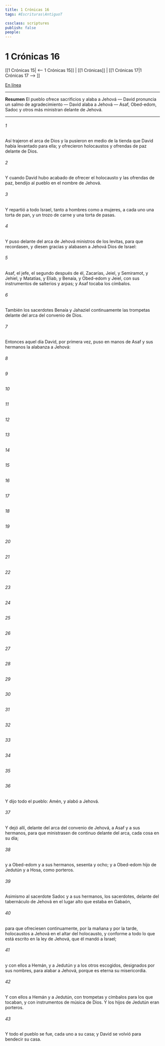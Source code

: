 ```yaml
---
title: 1 Crónicas 16
tags: #Escrituras\AntiguoT

cssclass: scriptures
publish: false
people:
---
```


# 1 Crónicas 16
[[1 Crónicas 15| <-- 1 Crónicas 15]] | [[1 Crónicas]] | [[1 Crónicas 17|1 Crónicas 17 --> ]]

[En línea](https://churchofjesuschrist.org/study/scriptures/ot/1-chr/16?lang=spa)

---
__Resumen__
El pueblo ofrece sacrificios y alaba a Jehová — David pronuncia un salmo de agradecimiento — David alaba a Jehová — Asaf, Obed-edom, Sadoc y otros más ministran delante de Jehová.

---
###### 1 
Así trajeron el arca de Dios y la pusieron en medio de la tienda que David había levantado para ella; y ofrecieron holocaustos y ofrendas de paz delante de Dios.

###### 2 
Y cuando David hubo acabado de ofrecer el holocausto y las ofrendas de paz, bendijo al pueblo en el nombre de Jehová.

###### 3 
Y repartió a todo Israel, tanto a hombres como a mujeres, a cada uno una torta de pan, y un trozo de carne y una torta de pasas.

###### 4 
Y puso delante del arca de Jehová ministros de los levitas, para que recordasen, y diesen gracias y alabasen a Jehová Dios de Israel:

###### 5 
Asaf, el jefe, el segundo después de él, Zacarías, Jeiel, y Semiramot, y Jehiel, y Matatías, y Eliab, y Benaía, y Obed-edom y Jeiel, con sus instrumentos de salterios y arpas; y Asaf tocaba los címbalos.

###### 6 
También los sacerdotes Benaía y Jahaziel  continuamente las trompetas delante del arca del convenio de Dios.

###### 7 
Entonces aquel día David, por primera vez, puso en manos de Asaf y sus hermanos la alabanza a Jehová:

###### 8 


###### 9 


###### 10 


###### 11 


###### 12 


###### 13 


###### 14 


###### 15 


###### 16 


###### 17 


###### 18 


###### 19 


###### 20 


###### 21 


###### 22 


###### 23 


###### 24 


###### 25 


###### 26 


###### 27 


###### 28 


###### 29 


###### 30 


###### 31 


###### 32 


###### 33 


###### 34 


###### 35 


###### 36 
Y dijo todo el pueblo: Amén, y alabó a Jehová.

###### 37 
Y dejó allí, delante del arca del convenio de Jehová, a Asaf y a sus hermanos, para que ministrasen de continuo delante del arca, cada cosa en su día;

###### 38 
y a Obed-edom y a sus hermanos, sesenta y ocho; y a Obed-edom hijo de Jedutún y a Hosa, como porteros.

###### 39 
Asimismo al sacerdote Sadoc y a sus hermanos, los sacerdotes, delante del tabernáculo de Jehová en el lugar alto que estaba en Gabaón,

###### 40 
para que ofreciesen continuamente, por la mañana y por la tarde, holocaustos a Jehová en el altar del holocausto, y conforme a todo lo que está escrito en la ley de Jehová, que él mandó a Israel;

###### 41 
y con ellos a Hemán, y a Jedutún y a los otros escogidos, designados por sus nombres, para alabar a Jehová, porque es eterna su misericordia.

###### 42 
Y con ellos a Hemán y a Jedutún, con trompetas y címbalos para los que tocaban, y con  instrumentos de música de Dios. Y los hijos de Jedutún eran porteros.

###### 43 
Y todo el pueblo se fue, cada uno a su casa; y David se volvió para bendecir su casa.

